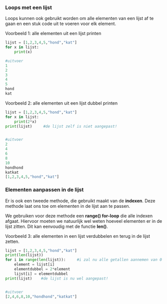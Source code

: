 ### Loops met een lijst

Loops kunnen ook gebruikt worden om alle elementen van een lijst af te gaan en een stuk code uit te voeren voor elk element.


Voorbeeld 1: alle elementen uit een lijst printen
```python
lijst = [1,2,3,4,5,"hond","kat"]
for x in lijst:
    print(x)

#uitvoer
1
2
3
4
5
hond
kat
```

Voorbeeld 2: alle elementen uit een lijst dubbel printen
```python
lijst = [1,2,3,4,5,"hond","kat"]
for x in lijst:
    print(2*x)
print(lijst)     #de lijst zelf is niet aangepast!


#uitvoer
2
4
6
8
10
hondhond
katkat
[1,2,3,4,5,"hond","kat"]
```

### Elementen aanpassen in de lijst


Er is ook een tweede methode, die gebruikt maakt van de **indexen**. Deze methode laat ons toe om elementen in de lijst aan te passen.

We gebruiken voor deze methode een **range() for-loop** die alle indexen afgaat. Hiervoor moeten we natuurlijk wel weten hoeveel elementen er in de lijst zitten. Dit kan eenvoudig met de functie **len()**.


Voorbeeld 3: alle elementen in een lijst verdubbelen en terug in de lijst zetten. 
```python
lijst = [1,2,3,4,5,"hond","kat"]
print(len(lijst))
for i in range(len(lijst)):     #i zal nu alle getallen aannemen van 0 t.e.m. 6
    element = lijst[i]
    elementdubbel = 2*element
    lijst[i] = elementdubbel
print(lijst)    #de lijst is nu wel aangepast!


#uitvoer
[2,4,6,8,10,"hondhond","katkat"]

```

